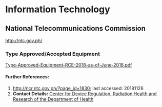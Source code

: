# Information Technology

## National Telecommunications Commission

http://ntc.gov.ph/

### Type Approved/Accepted Equipment

[Type-Approved-Equipment-RCE-2018-as-of-June-2018.pdf](https://github.com/usbong/documentation/blob/master/Usbong%20School/Systems%20Integration/Information%20Technology/res/Type-Approved-Equipment-RCE-2018-as-of-June-2018.pdf
)

#### Further References: 
1) http://ncr.ntc.gov.ph/?page_id=1830; last accessed: 20181126
2) <b>Contact Details:</b> [Center for Device Regulation, Radiation Health and Research of the Department of Health](https://github.com/usbong/documentation/blob/master/Usbong%20School/Systems%20Integration/Health/Health.md)
